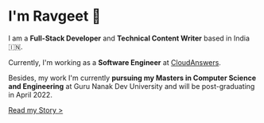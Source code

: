---
---

# I'm Ravgeet 👋

I am a **Full-Stack Developer** and **Technical Content Writer** based in India 🇮🇳.

Currently, I'm working as a **Software Engineer** at [CloudAnswers](https://cloudanswers.com).

Besides, my work I'm currently **pursuing my Masters in Computer Science and Engineering** at Guru Nanak Dev University and will be post-graduating in April 2022.

[Read my Story >](/story)
